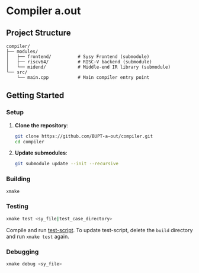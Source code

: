 # Compiler a.out


## Project Structure

```
compiler/
├── modules/
│   ├── frontend/          # Sysy Frontend (submodule) 
│   ├── riscv64/           # RISC-V backend (submodule)
│   └── midend/            # Middle-end IR library (submodule)
└── src/
    └── main.cpp           # Main compiler entry point
```

## Getting Started

### Setup

1. **Clone the repository**:
   ```bash
   git clone https://github.com/BUPT-a-out/compiler.git
   cd compiler
   ```

2. **Update submodules**:
   ```bash
   git submodule update --init --recursive
   ```

### Building

```bash
xmake
```

### Testing

```bash
xmake test <sy_file|test_case_directory>
```

Compile and run [test-script](https://github.com/BUPT-a-out/test-script). To update test-script, delete the `build` directory and run `xmake test` again.

### Debugging

```bash
xmake debug <sy_file>
```
